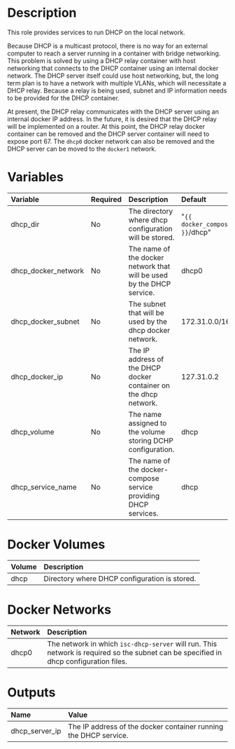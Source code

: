 # Description

This role provides services to run DHCP on the local network.

Because DHCP is a multicast protocol, there is no way for an external computer to reach a server running in a container
with bridge networking.  This problem is solved by using a DHCP relay container with host networking that connects to
the DHCP container using an internal docker network.  The DHCP server itself could use host networking, but, the long
term plan is to have a network with multiple VLANs, which will necessitate a DHCP relay.  Because a relay is being used,
subnet and IP information needs to be provided for the DHCP container.

At present, the DHCP relay communicates with the DHCP server using an internal docker IP address.  In the future, it is
desired that the DHCP relay will be implemented on a router.  At this point, the DHCP relay docker container can be
removed and the DHCP server container will need to expose port 67.  The `dhcp0` docker network can also be removed and
the DHCP server can be moved to the `docker1` network.

# Variables

| Variable            | Required | Description                                                           | Default                           |
|:--------------------|:---------|:----------------------------------------------------------------------|:----------------------------------|
| dhcp_dir            | No       | The directory where dhcp configuration will be stored.                | "`{{ docker_compose_dir }}`/dhcp" |
| dhcp_docker_network | No       | The name of the docker network that will be used by the DHCP service. | dhcp0                             |
| dhcp_docker_subnet  | No       | The subnet that will be used by the dhcp docker network.              | 172.31.0.0/16                     |
| dhcp_docker_ip      | No       | The IP address of the DHCP docker container on the dhcp network.      | 127.31.0.2                        |
 | dhcp_volume         | No       | The name assigned to the volume storing DCHP configuration.           | dhcp                              |
 | dhcp_service_name   | No       | The name of the docker-compose service providing DHCP services.       | dhcp                              |                 

# Docker Volumes

 | Volume             | Description                                   |
|:-------------------|:----------------------------------------------|
 | dhcp               | Directory where DHCP configuration is stored. |

# Docker Networks

 | Network | Description                                                                                                                            |
|:--------|:---------------------------------------------------------------------------------------------------------------------------------------|
 | dhcp0   | The network in which `isc-dhcp-server` will run.  This network is required so the subnet can be specified in dhcp configuration files. |

# Outputs

| Name           | Value                                                            |
|:---------------|:-----------------------------------------------------------------|
| dhcp_server_ip | The IP address of the docker container running the DHCP service. |
